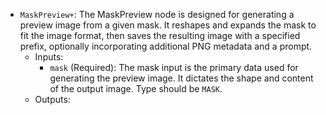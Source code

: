 - `MaskPreview+`: The MaskPreview node is designed for generating a preview image from a given mask. It reshapes and expands the mask to fit the image format, then saves the resulting image with a specified prefix, optionally incorporating additional PNG metadata and a prompt.
    - Inputs:
        - `mask` (Required): The mask input is the primary data used for generating the preview image. It dictates the shape and content of the output image. Type should be `MASK`.
    - Outputs:
